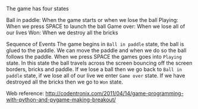 The game has four states

Ball in paddle: When the game starts or when we lose the ball
Playing: When we press SPACE to launch the ball
Game over: When we lose all of our lives
Won: When we destroy all the bricks

Sequence of Events
The game begins in `Ball in paddle` state, the ball is glued to the paddle. 
We can move the paddle and when we do so the ball follows the paddle. When
we press SPACE the games goes into `Playing` state. In this state the ball 
travels across the screen bouncing off the screen borders, bricks and paddle.
If we lose a ball then we go back to `Ball in paddle` state, if we lose all
of our live we enter `Game over` state. If we have destroyed all the bricks
then we go to `Won` state.

Web reference: http://codentronix.com/2011/04/14/game-programming-with-python-and-pygame-making-breakout/
